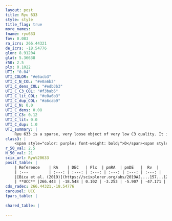 ```yaml
---
layout: post
title: Ryu 633
style: style
title_flag: true
more_names: 
fname: ryu633
fov: 0.083
ra_icrs: 266.44321
de_icrs: -18.54776
glon: 8.91204
glat: 5.36638
r50: 2.5
plx: 0.1022
UTI: "0.04"
UTI_COLOR: "#e6acb3"
UTI_C_N_COL: "#e0a6b3"
UTI_C_dens_COL: "#edb3b3"
UTI_C_C3_COL: "#f3bab5"
UTI_C_lit_COL: "#e0a6b3"
UTI_C_dup_COL: "#a6cab9"
UTI_C_N: 0.0
UTI_C_dens: 0.08
UTI_C_C3: 0.12
UTI_C_lit: 0.0
UTI_C_dup: 1.0
UTI_summary: |
    Ryu 633 is a sparse, very loose object of very low C3 quality. It is rarely studied in the literature, with no articles listed in the last 6 years.<br><br><span style="color: #99180f; font-weight: bold;">Warning: </span>contains less than 25 stars with <i>P>0.5</i> estimated.
class3: |
    <span style="color: purple; font-weight: bold;">D</span><span style="color: red; font-weight: bold;">C</span>
r_50_val: 2.5
N_50_val: 21
scix_url: Ryu%20633
posit_table: |
    | Reference    | RA    | DEC   | Plx  | pmRA  | pmDE   |  Rv  |
    | :---         | :---: | :---: | :---: | :---: | :---: | :---: |
    |[Bica et al. (2019)](https://scixplorer.org/abs/2019AJ....157...12B) | 266.433 | -18.544 | -- | -- | -- | -- |
    | **UCC** |266.443 | -18.548 | 0.102 | -3.253 | -5.907 | -47.171 | 
cds_radec: 266.44321,-18.54776
carousel: UCC
fpars_table: |
    
shared_table: |
    
---
```

